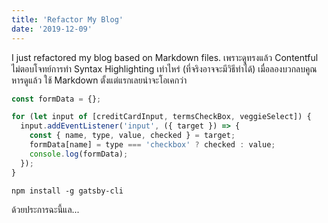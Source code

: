 ```yaml
---
title: 'Refactor My Blog'
date: '2019-12-09'
---
```


I just refactored my blog based on Markdown files. เพราะดูทรงแล้ว Contentful ไม่ตอบโจทย์การทำ Syntax Highlighting เท่าไหร่ (ที่จริงอาจจะมีวิธีทำได้) เมื่อลองบวกลบคูณหารดูแล้ว ใช้ Markdown ตั้งแต่แรกเลยน่าจะโอเคกว่า

```javascript
const formData = {};

for (let input of [creditCardInput, termsCheckBox, veggieSelect]) {
  input.addEventListener('input', ({ target }) => {
    const { name, type, value, checked } = target;
    formData[name] = type === 'checkbox' ? checked : value;
    console.log(formData);
  });
}
```

```shell
npm install -g gatsby-cli
```

ด้วยประการฉะนี้แล...
